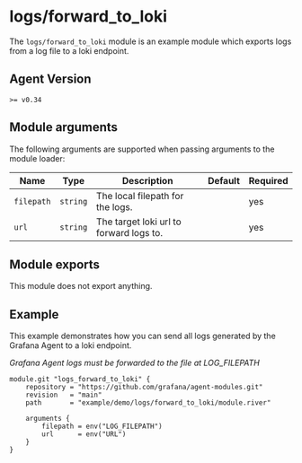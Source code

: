 # logs/forward_to_loki

The `logs/forward_to_loki` module is an example module which exports logs
from a log file to a loki endpoint.

## Agent Version

`>= v0.34`

## Module arguments

The following arguments are supported when passing arguments to the module
loader:

| Name | Type | Description | Default | Required
| ---- | ---- | ----------- | ------- | --------
| `filepath` | `string` | The local filepath for the logs. | | yes
| `url`      | `string` | The target loki url to forward logs to. | | yes

## Module exports

This module does not export anything.

## Example

This example demonstrates how you can send all logs generated by the Grafana
Agent to a loki endpoint.

*Grafana Agent logs must be forwarded to the file at LOG_FILEPATH*

```river
module.git "logs_forward_to_loki" {
	repository = "https://github.com/grafana/agent-modules.git"
	revision   = "main"
	path       = "example/demo/logs/forward_to_loki/module.river"

	arguments {
		filepath = env("LOG_FILEPATH")
		url      = env("URL")
	}
}

```
